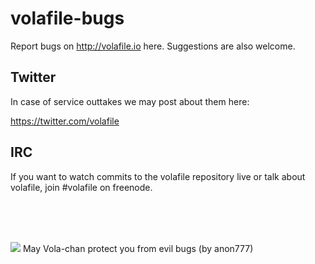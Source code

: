 volafile-bugs
=============

Report bugs on http://volafile.io here. Suggestions are also welcome.

Twitter
-------
In case of service outtakes we may post about them here:

https://twitter.com/volafile


IRC
---
If you want to watch commits to the volafile repository live or talk about volafile, join #volafile on freenode.

<br><br><br>

<img src="http://a.pomf.se/2Mp6.png"></img>
May Vola-chan protect you from evil bugs (by anon777)
